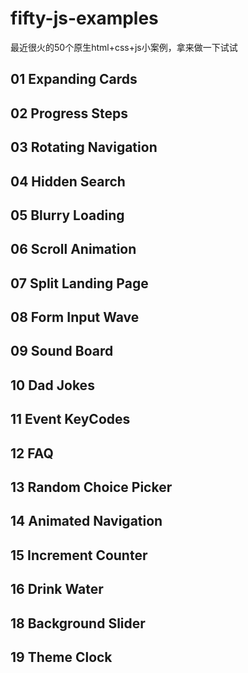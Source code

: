# fifty-js-examples
最近很火的50个原生html+css+js小案例，拿来做一下试试
## 01 Expanding Cards
## 02 Progress Steps
## 03 Rotating Navigation
## 04 Hidden Search
## 05 Blurry Loading
## 06 Scroll Animation
## 07 Split Landing Page
## 08 Form Input Wave
## 09 Sound Board
## 10 Dad Jokes
## 11 Event KeyCodes
## 12 FAQ
## 13 Random Choice Picker
## 14 Animated Navigation
## 15 Increment Counter
## 16 Drink Water
## 18 Background Slider
## 19 Theme Clock
